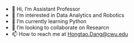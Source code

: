 - 👋 Hi, I’m Assistant Professor
- 👀 I’m interested in Data Analytics and Robotics 
- 🌱 I’m currently learning Python 
- 💞️ I’m looking to collaborate on Researcn 
- 📫 How to reach me at Hongtao.Dang@cwu.edu

<!---
data4ce/data4ce is a ✨ special ✨ repository because its `README.md` (this file) appears on your GitHub profile.
You can click the Preview link to take a look at your changes.
--->

